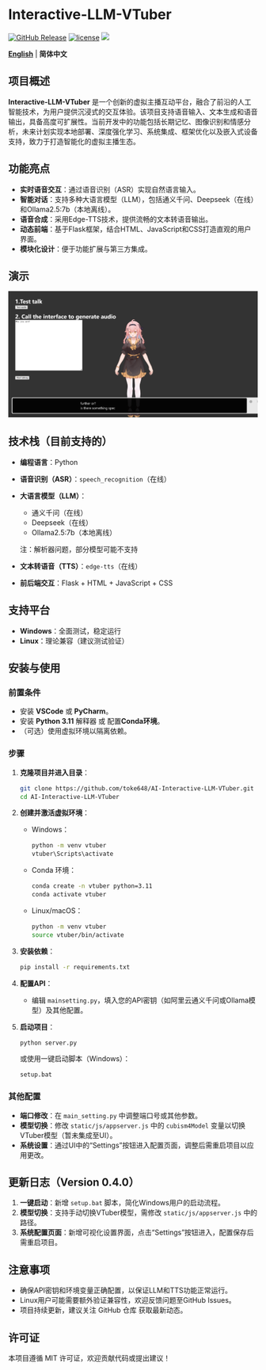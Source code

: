 # Interactive-LLM-VTuber

[![GitHub Release](https://img.shields.io/github/v/release/toke648/AI-Interactive-LLM-VTuber)](https://github.com/toke648/AI-Interactive-LLM-VTuber/releases)
[![license](https://img.shields.io/github/license/toke648/Interactive-LLM-VTuber)](https://github.com/toke648/Interactive-LLM-VTuber/main/LICENSE) 
[![](https://img.shields.io/badge/toke648%2FInteractive--LLM--VTuber-%25230db7ed.svg?logo=docker&logoColor=blue&labelColor=white&color=blue)](https://hub.docker.com/r/toke648/interactive-llm-vtuber)

[**English**](README.md) | **简体中文**

## 项目概述

**Interactive-LLM-VTuber** 是一个创新的虚拟主播互动平台，融合了前沿的人工智能技术，为用户提供沉浸式的交互体验。该项目支持语音输入、文本生成和语音输出，具备高度可扩展性。当前开发中的功能包括长期记忆、图像识别和情感分析，未来计划实现本地部署、深度强化学习、系统集成、框架优化以及嵌入式设备支持，致力于打造智能化的虚拟主播生态。

## 功能亮点

- **实时语音交互**：通过语音识别（ASR）实现自然语言输入。
- **智能对话**：支持多种大语言模型（LLM），包括通义千问、Deepseek（在线）和Ollama2.5:7b（本地离线）。
- **语音合成**：采用Edge-TTS技术，提供流畅的文本转语音输出。
- **动态前端**：基于Flask框架，结合HTML、JavaScript和CSS打造直观的用户界面。
- **模块化设计**：便于功能扩展与第三方集成。

## 演示
![演示截图](Screenshot%202025-01-01%20174024-demo.png)

## 技术栈（目前支持的）

- **编程语言**：Python
- **语音识别（ASR）**：`speech_recognition`（在线）
- **大语言模型（LLM）**：
  - 通义千问（在线）
  - Deepseek（在线）
  - Ollama2.5:7b（本地离线）

  注：解析器问题，部分模型可能不支持
- **文本转语音（TTS）**：`edge-tts`（在线）
- **前后端交互**：Flask + HTML + JavaScript + CSS

## 支持平台

- **Windows**：全面测试，稳定运行
- **Linux**：理论兼容（建议测试验证）

## 安装与使用

### 前置条件

- 安装 **VSCode** 或 **PyCharm**。
- 安装 **Python 3.11** 解释器 或 配置**Conda环境**。
- （可选）使用虚拟环境以隔离依赖。

### 步骤

1. **克隆项目并进入目录**：

   ```sh
   git clone https://github.com/toke648/AI-Interactive-LLM-VTuber.git
   cd AI-Interactive-LLM-VTuber
   ```

2. **创建并激活虚拟环境**：

   - Windows：

     ```sh
     python -m venv vtuber
     vtuber\Scripts\activate
     ```
   
   - Conda 环境：
     ```sh
     conda create -n vtuber python=3.11
     conda activate vtuber
     ```

   - Linux/macOS：

     ```sh
     python -m venv vtuber
     source vtuber/bin/activate
     ```

3. **安装依赖**：

   ```sh
   pip install -r requirements.txt
   ```

4. **配置API**：

   - 编辑 `mainsetting.py`，填入您的API密钥（如阿里云通义千问或Ollama模型）及其他配置。

5. **启动项目**：

   ```sh
   python server.py
   ```

   或使用一键启动脚本（Windows）：

   ```sh
   setup.bat
   ```

### 其他配置

- **端口修改**：在 `main_setting.py` 中调整端口号或其他参数。
- **模型切换**：修改 `static/js/appserver.js` 中的 `cubism4Model` 变量以切换VTuber模型（暂未集成至UI）。
- **系统设置**：通过UI中的“Settings”按钮进入配置页面，调整后需重启项目以应用更改。

## 更新日志（Version 0.4.0）

1. **一键启动**：新增 `setup.bat` 脚本，简化Windows用户的启动流程。
2. **模型切换**：支持手动切换VTuber模型，需修改 `static/js/appserver.js` 中的路径。
3. **系统配置页面**：新增可视化设置界面，点击“Settings”按钮进入，配置保存后需重启项目。

## 注意事项

- 确保API密钥和环境变量正确配置，以保证LLM和TTS功能正常运行。
- Linux用户可能需要额外验证兼容性，欢迎反馈问题至GitHub Issues。
- 项目持续更新，建议关注 GitHub 仓库 获取最新动态。

## 许可证

本项目遵循 MIT 许可证，欢迎贡献代码或提出建议！